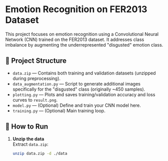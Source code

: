 # Emotion Recognition on FER2013 Dataset

This project focuses on emotion recognition using a Convolutional Neural Network (CNN) trained on the FER2013 dataset. It addresses class imbalance by augmenting the underrepresented "disgusted" emotion class.

## 📁 Project Structure

- `data.zip` — Contains both training and validation datasets (unzipped during preprocessing).
- `data_augmentation.py` — Script to generate additional images specifically for the "disgusted" class (originally ~450 samples).
- `plotting.py` — Plots and saves training/validation accuracy and loss curves to `result.png`.
- `model.py` — (Optional) Define and train your CNN model here.
- `training.py` — (Optional) Main training loop.

## 🚀 How to Run

1. **Unzip the data**  
   Extract `data.zip`:
   ```bash
   unzip data.zip -d ./data
